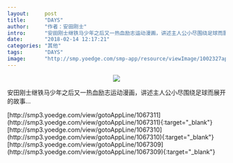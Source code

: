 ```yaml
---
layout:     post
title:      "DAYS"
author:     "作者：安田刚士"
intro:      "安田刚士继铁马少年之后又一热血励志运动漫画，讲述主人公小尽围绕足球而展开的故事..."
date:       "2018-02-14 12:17:21"
categories: "其他"
tags:       "DAYS"
image:      "http://smp.yoedge.com/smp-app/resource/viewImage/1002327appline.png"
---
```

<div style="text-align: center">
<p><img src="http://smp.yoedge.com/smp-app/resource/viewImage/1002327appline.png"/></p>
</div>
<p class="post-meta">
<span>安田刚士继铁马少年之后又一热血励志运动漫画，讲述主人公小尽围绕足球而展开的故事...</span>
</p>
[http://smp3.yoedge.com/view/gotoAppLine/1067311](http://smp3.yoedge.com/view/gotoAppLine/1067311){:target="_blank"}
[http://smp3.yoedge.com/view/gotoAppLine/1067310](http://smp3.yoedge.com/view/gotoAppLine/1067310){:target="_blank"}
[http://smp3.yoedge.com/view/gotoAppLine/1067309](http://smp3.yoedge.com/view/gotoAppLine/1067309){:target="_blank"}


